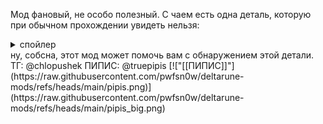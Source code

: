 Мод фановый, не особо полезный. С чаем есть одна деталь, которую при обычном прохождении увидеть нельзя:
<details>
  <summary>спойлер</summary>
  (цитата с вики)
В конце главы 4, если перед запечатыванием фонтана поговорить с Ральзеем и выбрать вариант «Это нормально — не улыбаться» (англ. It's okay not to smile), то чай Ральзея будет восстанавливать не 60 ОЗ, а 100 ОЗ, несмотря на то, что в главе 3 чай стал гнилым.
</details> 
ну, собсна, этот мод может помочь вам с обнаружением этой детали.
ТГ: @chlopushek
ПИПИС: @truepipis
[!["[[ПИПИС]]"](https://raw.githubusercontent.com/pwfsn0w/deltarune-mods/refs/heads/main/pipis.png)](https://raw.githubusercontent.com/pwfsn0w/deltarune-mods/refs/heads/main/pipis_big.png)
